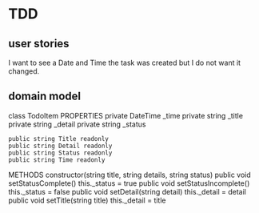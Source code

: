 # TDD

## user stories

I want to see a Date and Time the task was
created but I do not want it changed.

## domain model

class TodoItem
PROPERTIES
    private DateTime _time
    private string _title 
    private string _detail 
    private string _status

	public string Title readonly
	public string Detail readonly
	public string Status readonly
	public string Time readonly

METHODS
constructor(string title, string details, string status)
public void setStatusComplete()
	this._status = true
public void setStatusIncomplete()
	this._status = false
public void setDetail(string detail)
	this._detail = detail
public void setTitle(string title)
	this._detail = title